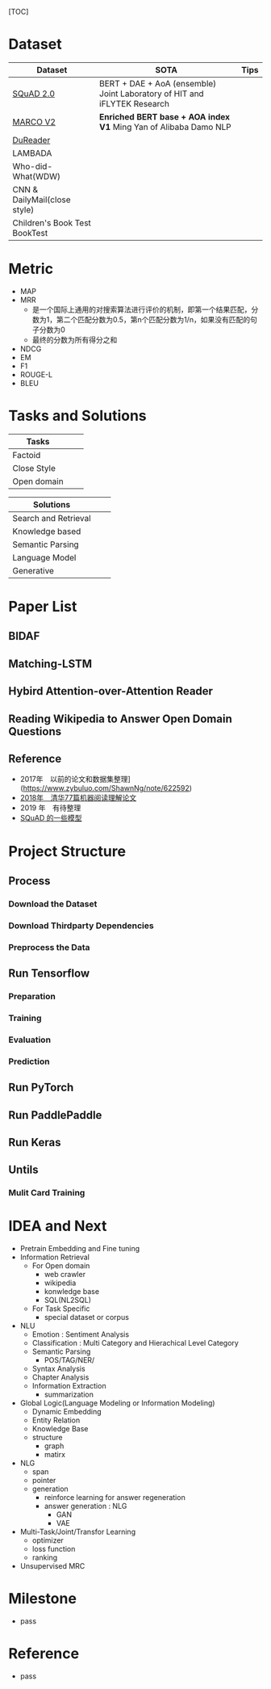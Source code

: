 [TOC]

# Dataset

| Dataset                                                      | SOTA                                                         | Tips |
| ------------------------------------------------------------ | ------------------------------------------------------------ | ---- |
| [SQuAD 2.0](https://rajpurkar.github.io/SQuAD-explorer/)     | BERT + DAE + AoA (ensemble) Joint Laboratory of HIT and iFLYTEK Research |      |
| [MARCO V2](http://www.msmarco.org/leaders.aspx)              | **Enriched BERT base + AOA index V1** Ming Yan of Alibaba Damo NLP |      |
| [DuReader](http://ai.baidu.com/broad/subordinate?dataset=dureader) |                                                              |      |
| LAMBADA                                                      |                                                              |      |
| Who-did-What(WDW)                                            |                                                              |      |
| CNN & DailyMail(close style)                                 |                                                              |      |
| Children's Book Test BookTest                                |                                                              |      |



# Metric

- MAP
- MRR
  - 是一个国际上通用的对搜索算法进行评价的机制，即第一个结果匹配，分数为1，第二个匹配分数为0.5，第n个匹配分数为1/n，如果没有匹配的句子分数为0
  - 最终的分数为所有得分之和
- NDCG
- EM
- F1
- ROUGE-L
- BLEU

# Tasks and Solutions

| Tasks       |      |      |
| ----------- | ---- | ---- |
| Factoid     |      |      |
| Close Style |      |      |
| Open domain |      |      |



| Solutions            |      |      |
| -------------------- | ---- | ---- |
| Search and Retrieval |      |      |
| Knowledge based      |      |      |
| Semantic Parsing     |      |      |
| Language Model       |      |      |
| Generative           |      |      |



# Paper List

## BIDAF

## Matching-LSTM

## Hybird Attention-over-Attention Reader

## Reading Wikipedia to Answer Open Domain Questions

## Reference

- 2017年　以前的论文和数据集整理](https://www.zybuluo.com/ShawnNg/note/622592)
- [2018年　清华77篇机器阅读理解论文](http://www.zhuanzhi.ai/document/87418ceee95a21622d1d7a21f71a894a)
- 2019 年　有待整理
- [SQuAD 的一些模型](<http://www.zhuanzhi.ai/document/d6a0038bb0143a6805370adb58bf68be>)



#  Project Structure

## Process

### Download the Dataset

### Download Thirdparty Dependencies

### Preprocess the Data

## Run Tensorflow

### Preparation

### Training

### Evaluation

### Prediction

## Run PyTorch

## Run PaddlePaddle

## Run Keras

## Untils

### Mulit Card Training

# IDEA and Next

- Pretrain Embedding and Fine tuning
- Information Retrieval
  - For Open domain
    - web crawler 
    - wikipedia
    - konwledge base
    - SQL(NL2SQL)
  - For Task Specific
    - special dataset or corpus
- NLU
  - Emotion : Sentiment Analysis
  - Classification : Multi Category and Hierachical Level Category
  - Semantic Parsing
    - POS/TAG/NER/
  - Syntax Analysis
  - Chapter Analysis
  - Information Extraction
    - summarization 
- Global Logic(Language Modeling or Information Modeling)
  - Dynamic Embedding
  - Entity Relation
  - Knowledge Base
  - structure
    - graph 
    - matirx
- NLG
  - span
  - pointer
  - generation
    - reinforce learning for answer regeneration
    - answer generation : NLG
      - GAN
      - VAE 
- Multi-Task/Joint/Transfor Learning
  - optimizer
  - loss function
  - ranking
- Unsupervised MRC 

# Milestone

+ pass

# Reference

+ pass

